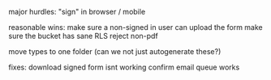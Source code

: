 major hurdles:
"sign" in browser / mobile

reasonable wins:
make sure a non-signed in user can upload the form
make sure the bucket has sane RLS
reject non-pdf


move types to one folder (can we not just autogenerate these?)


fixes:
download signed form isnt working
confirm email queue works
